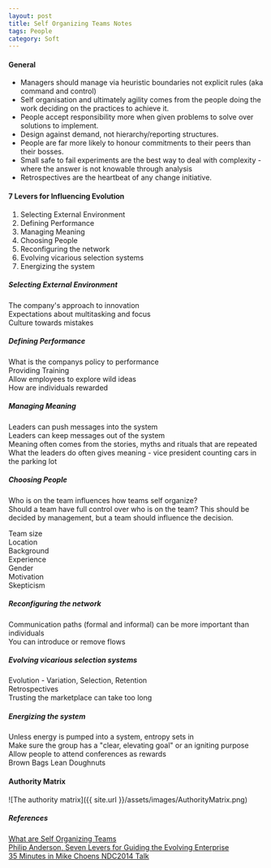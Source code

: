 ```yaml
---
layout: post
title: Self Organizing Teams Notes
tags: People
category: Soft
---
```


#### General ####

- Managers should manage via heuristic boundaries not explicit rules (aka command and control)
- Self organisation and ultimately agility comes from the people doing the work deciding on the practices to achieve it.
- People accept responsibility more when given problems to solve over solutions to implement.
- Design against demand, not hierarchy/reporting structures.
- People are far more likely to honour commitments to their peers than their bosses.
- Small safe to fail experiments are the best way to deal with complexity - where the answer is not knowable through analysis
- Retrospectives are the heartbeat of any change initiative.

####  7 Levers for Influencing Evolution ####

1. Selecting External Environment  
2. Defining Performance  
3. Managing Meaning  
4. Choosing People  
5. Reconfiguring the network  
6. Evolving vicarious selection systems  
7. Energizing the system  

##### Selecting External Environment #####

The company's approach to innovation  
Expectations about multitasking and focus  
Culture towards mistakes  

##### Defining Performance #####

What is the companys policy to performance  
Providing Training  
Allow employees to explore wild ideas  
How are individuals rewarded  

##### Managing Meaning #####

Leaders can push messages into the system  
Leaders can keep messages out of the system  
Meaning often comes from the stories, myths and rituals that are repeated  
What the leaders do often gives meaning - vice president counting cars in the parking lot  

##### Choosing People #####

Who is on the team influences how teams self organize?  
Should a team have full control over who is on the team? This should be decided by management, but a team should influence the decision.  

Team size  
Location  
Background  
Experience  
Gender  
Motivation  
Skepticism  

##### Reconfiguring the network #####

Communication paths (formal and informal) can be more important than individuals  
You can introduce or remove flows  

##### Evolving vicarious selection systems #####

Evolution - Variation, Selection, Retention  
Retrospectives  
Trusting the marketplace can take too long  

##### Energizing the system #####

Unless energy is pumped into a system, entropy sets in  
Make sure the group has a "clear, elevating goal" or an igniting purpose
Allow people to attend conferences as rewards  
Brown Bags
Lean Doughnuts

#### Authority Matrix ####

![The authority matrix]({{ site.url }}/assets/images/AuthorityMatrix.png)

##### References #####

[What are Self Organizing Teams](http://www.infoq.com/articles/what-are-self-organising-teams)  
[Philip Anderson, Seven Levers for Guiding the Evolving Enterprise]()  
[35 Minutes in Mike Choens NDC2014 Talk](https://vimeo.com/97537676)  


